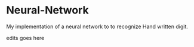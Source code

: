 # Neural-Network

My implementation of a neural network to to recognize Hand written digit.

edits goes here
